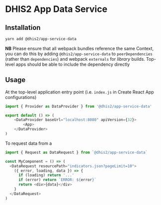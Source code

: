 # DHIS2 App Data Service

## Installation

```sh
yarn add @dhis2/app-service-data
```

**NB** Please ensure that all webpack bundles reference the same Context, you can do this by adding `@dhis2/app-service-data` to `peerDependencies` (rather than `dependencies`) and webpack `externals` for _library_ builds. Top-level apps should be able to include the dependency directly

## Usage

At the top-level application entry point (i.e. `index.js` in Create React App configurations)

```js
import { Provider as DataProvider } from '@dhis2/app-service-data'

export default () => (
    <DataProvider baseUrl="localhost:8080" apiVersion={32}>
        <App>
    </DataProvider>
)
```

To request data from a

```js
import { Request as DataRequest } from `@dhis2/app-service-data`

const MyComponent = () => (
  <DataRequest resourcePath="indicators.json?pageLimit=10">
    ({ error, loading, data }) => {
      if (loading) return '...'
      if (error) return `ERROR: ${error}`
      return <div>{data}</div>
    }
  </DataRequest>
)
```
